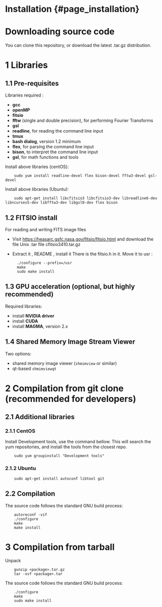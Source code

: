 # Installation {#page_installation}


# Downloading source code
You can clone this repository, or download the latest .tar.gz distribution.


# 1 Libraries 

## 1.1 Pre-requisites

Libraries required :

- **gcc**
- **openMP**
- **fitsio**
- **fftw** (single and double precision), for performing Fourier Transforms
- **gsl**
- **readline**, for reading the command line input
- **tmux**
- **bash dialog**, version 1.2 minimum
- **flex**, for parsing the command line input
- **bison**, to interpret the command line input
- **gsl**, for math functions and tools

Install above libraries (centOS):

		sudo yum install readline-devel flex bison-devel fftw3-devel gsl-devel

Install above libraries (Ubuntu):

		sudo apt-get install libcfitsio3 libcfitsio3-dev libreadline6-dev libncurses5-dev libfftw3-dev libgsl0-dev flex bison


## 1.2 FITSIO install

For reading and writing FITS image files

- Visit https://heasarc.gsfc.nasa.gov/fitsio/fitsio.html and download the file Unix .tar file cfitsio3410.tar.gz
- Extract it , README , install it 
There is the fitsio.h in it. Move it to usr :

		./configure --prefix=/usr
		make 
		sudo make install 

## 1.3 GPU acceleration (optional, but highly recommended)

Required libraries:

- install **NVIDIA driver**
- install **CUDA**
- install **MAGMA**, version 2.x


## 1.4 Shared Memory Image Stream Viewer

Two options:

- shared memory image viewer (`shmimview` or similar)
- qt-based `shmimviewqt`




# 2 Compilation from git clone (recommended for developers)

## 2.1 Additional libraries

### 2.1.1 CentOS

Install Development tools, use the command bellow. This will search the yum repositories, and install the tools from the closest repo.

		sudo yum groupinstall "Development tools"

### 2.1.2 Ubuntu

		sudo apt-get install autoconf libtool git


## 2.2 Compilation

The source code follows the standard GNU build process:

		autoreconf -vif
		./configure
		make
		make install


# 3 Compilation from tarball


Unpack

		gunzip <package>.tar.gz
		tar -xvf <package>.tar

The source code follows the standard GNU build process:

		./configure
		make
		sudo make install

